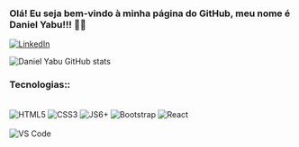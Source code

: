 ### Olá! Eu seja bem-vindo à minha página do GitHub, meu nome é Daniel Yabu!!! 👋😄




[![LinkedIn](https://img.shields.io/badge/LinkedIn-0077B5?style=for-the-badge&logo=linkedin&logoColor=white)](https://www.linkedin.com/in/daniel-yabu-b636a1240/)



![Daniel Yabu GitHub stats](https://github-readme-stats.vercel.app/api?username=danyabu21&show_icons=true&theme=tokyonight)


### Tecnologias::


<div style="display: inline_block"><br/>
<img align="center" src="https://img.shields.io/badge/HTML5-E34F26?style=for-the-badge&logo=html5&logoColor=white" alt="HTML5"/>
<img align="center" src="https://img.shields.io/badge/CSS3-1572B6?style=for-the-badge&logo=css3&logoColor=white" alt="CSS3"/>
<img align="center" src="https://img.shields.io/badge/JavaScript-F7DF1E?style=for-the-badge&logo=javascript&logoColor=black" alt="JS6+"/>
<img align="center" src="https://img.shields.io/badge/Bootstrap-563D7C?style=for-the-badge&logo=bootstrap&logoColor=white" alt="Bootstrap"/>
<img align="center" src="https://img.shields.io/badge/React-20232A?style=for-the-badge&logo=react&logoColor=61DAFB" alt="React"/>

	
</div>

<div style="display: inline_block"><br/>
<img align="center" src="https://img.shields.io/badge/Visual_Studio_Code-0078D4?style=for-the-badge&logo=visual%20studio%20code&logoColor=white" alt="VS Code"/>
</div>
